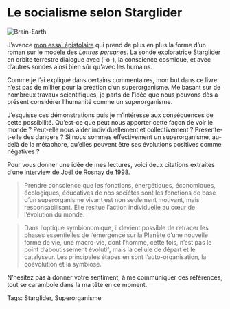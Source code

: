 # Le socialisme selon Starglider

![Brain-Earth](https://tcrouzet.com/images_tc/2009/07/Brain-Earth1-450x274.GIF)

J’avance [mon essai épistolaire](/2009/06/13/du-premier-ordinateur-a-starglider/) qui prend de plus en plus la forme d’un roman sur le modèle des *Lettres persanes*. La sonde exploratrice Starglider en orbite terrestre dialogue avec (-o-), la conscience cosmique, et avec d’autres sondes ainsi bien sûr qu’avec les humains.

Comme je l’ai expliqué dans certains commentaires, mon but dans ce livre n’est pas de militer pour la création d’un superorganisme. Me basant sur de nombreux travaux scientifiques, je parts de l’idée que nous pouvons dès à présent considérer l’humanité comme un superorganisme.

J’esquisse ces démonstrations puis je m’intéresse aux conséquences de cette possibilité. Qu’est-ce que peut nous apporter cette façon de voir le monde ? Peut-elle nous aider individuellement et collectivement ? Présente-t-elle des dangers ? Si nous sommes effectivement un superorganisme, au-delà de la métaphore, qu’elles peuvent être ses évolutions positives comme négatives ?

Pour vous donner une idée de mes lectures, voici deux citations extraites d’une [interview de Joël de Rosnay de 1998](http://www.cite-sciences.fr/derosnay/articles/CasalJR.html).

> Prendre conscience que les fonctions, énergétiques, économiques, écologiques, éducatives de nos sociétés sont les fonctions de base d’un superorganisme vivant est non seulement motivant, mais responsabilisant. Elle resitue l’action individuelle au cœur de l’évolution du monde.

> Dans l’optique symbionomique, il devient possible de retracer les phases essentielles de l’émergence sur la Planète d’une nouvelle forme de vie, une macro-vie, dont l’homme, cette fois, n’est pas le point d’aboutissement évolutif, mais la cellule de départ et le catalyseur. Les principales étapes en sont l’auto-organisation, la coévolution et la symbiose.

N’hésitez pas à donner votre sentiment, à me communiquer des références, tout se carambole dans la ma tête en ce moment.

Tags: Starglider, Superorganisme